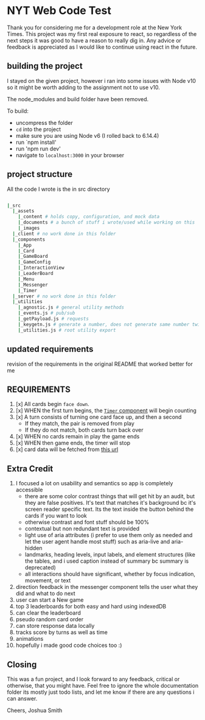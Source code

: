 # NYT Web Code Test

Thank you for considering me for a development role at the New York Times. This project was my first real exposure to react, so regardless of the next steps it was good to have a reason to really dig in. Any advice or feedback is appreciated as I would like to continue using react in the future.

## building the project

I stayed on the given project, however i ran into some issues with Node v10 so it might be worth adding to the assignment not to use v10.

The node_modules and build folder have been removed.

To build:

- uncompress the folder
- `cd` into the project
- make sure you are using Node v6 (I rolled back to 6.14.4)
- run `npm install'
- run 'npm run dev'
- navigate to `localhost:3000` in your browser

## project structure

All the code I wrote is the in src directory

```bash

|_src
  |_assets
    |_content # holds copy, configuration, and mock data
    |_documents # a bunch of stuff i wrote/used while working on this
    |_images 
  |_client # no work done in this folder
  |_components
    |_App
    |_Card
    |_GameBoard
    |_GameConfig
    |_InteractionView
    |_LeaderBoard
    |_Menu
    |_Messenger
    |_Timer
  |_server # no work done in this folder
  |_utilities
    |_agnostic.js # general utility methods
    |_events.js # pub/sub
    |_getPayload.js # requests
    |_keygetn.js # generate a number, does not generate same number twice
    |_utilities.js # root utility export

```

## updated requirements

revision of the requirements in the original README that worked better for me

## REQUIREMENTS

1. [x] All cards begin `face down`.
1. [x] WHEN the first turn begins, the [`Timer` component](../src/components/Timer/Timer.js) will begin counting
1. [x] A turn consists of turning one card face up, and then a second
    - If they match, the pair is removed from play
    - If they do not match, both cards turn back over
1. [x] WHEN no cards remain in play the game ends
1. [x] WHEN then game ends, the timer will stop
1. [x] card data will be fetched from [this url](https://web-code-test-dot-nyt-games-prd.appspot.com/cards.json)

## Extra Credit

1. I focused a lot on usability and semantics so app is completely accessible
    - there are some color contrast things that will get hit by an audit, but they are false positives. It's text that matches it's background bc it's screen reader specific text. Its the text inside the button behind the cards if you want to look
    - otherwise contrast and font stuff should be 100%
    - contextual but non redundant text is provided
    - light use of aria attributes (i prefer to use them only as needed and let the user agent handle most stuff) such as aria-live and aria-hidden
    - landmarks, heading levels, input labels, and element structures (like the tables, and i used caption instead of summary bc summary is deprecated)
    - all interactions should have significant, whether by focus indication, movement, or text
1. direction feedback in the messenger component tells the user what they did and what to do next
1. user can start a New game
1. top 3 leaderboards for both easy and hard using indexedDB
1. can clear the leaderboard
1. pseudo random card order
1. can store response data locally
1. tracks score by turns as well as time
1. animations
1. hopefully i made good code choices too :)


## Closing

This was a fun project, and I look forward to any feedback, critical or otherwise, that you might have. Feel free to ignore the whole documentation folder its mostly just todo lists, and let me know if there are any questions i can answer.

Cheers,
Joshua Smith
